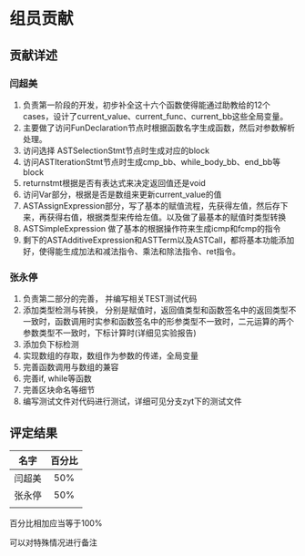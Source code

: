 # 组员贡献

## 贡献详述

### 闫超美

1. 负责第一阶段的开发，初步补全这十六个函数使得能通过助教给的12个cases，设计了current_value、current_func、current_bb这些全局变量。
2. 主要做了访问FunDeclaration节点时根据函数名字生成函数，然后对参数解析处理。
3. 访问选择 ASTSelectionStmt节点时生成对应的block
4. 访问ASTIterationStmt节点时生成cmp_bb、while_body_bb、end_bb等block
5. returnstmt根据是否有表达式来决定返回值还是void
6. 访问Var部分，根据是否是数组来更新current_value的值
7. ASTAssignExpression部分，写了基本的赋值流程，先获得左值，然后存下来，再获得右值，根据类型来传给左值。以及做了最基本的赋值时类型转换
8. ASTSimpleExpression 做了基本的根据操作符来生成icmp和fcmp的指令
9. 剩下的ASTAdditiveExpression和ASTTerm以及ASTCall，都将基本功能添加好，使得能生成加法和减法指令、乘法和除法指令、ret指令。

### 张永停

1. 负责第二部分的完善， 并编写相关TEST测试代码
2. 添加类型检测与转换， 分别是赋值时，返回值类型和函数签名中的返回类型不一致时，函数调用时实参和函数签名中的形参类型不一致时，二元运算的两个参数类型不一致时，下标计算时(详细见实验报告)
3. 添加负下标检测
4. 实现数组的存取，数组作为参数的传递，全局变量
5. 完善函数调用与数组的兼容
6. 完善if, while等函数
7. 完善区块命名等细节
8. 编写测试文件对代码进行测试，详细可见分支zyt下的测试文件




## 评定结果

|  名字  | 百分比 |
| :----: | :----: |
| 闫超美 |  50%   |
| 张永停 |  50%   |
|        |        |

百分比相加应当等于100%

可以对特殊情况进行备注